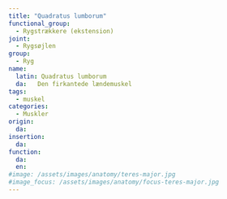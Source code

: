 ```yaml
---
title: "Quadratus lumborum"
functional_group:
  - Rygstrækkere (ekstension)
joint:
  - Rygsøjlen
group:
  - Ryg
name:
  latin: Quadratus lumborum
  da: 	Den firkantede lændemuskel
tags:
  - muskel
categories:
  - Muskler
origin: 
  da: 
insertion: 
  da: 
function:
  da:
  en:
#image: /assets/images/anatomy/teres-major.jpg
#image_focus: /assets/images/anatomy/focus-teres-major.jpg
---
```


